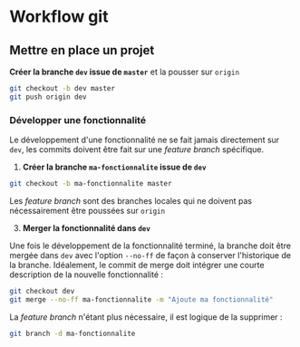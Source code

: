 # Workflow git

## Mettre en place un projet

__Créer la branche `dev` issue de `master`__ et la pousser sur `origin`

```bash
git checkout -b dev master
git push origin dev
```

### Développer une fonctionnalité

Le développement d'une fonctionnalité ne se fait jamais directement sur
`dev`, les commits doivent être fait sur une *feature branch* spécifique.

1. __Créer la branche `ma-fonctionnalite` issue de `dev`__

 ```bash
 git checkout -b ma-fonctionnalite master
 ```

 Les *feature branch* sont des branches locales qui ne doivent pas
 nécessairement être poussées sur `origin`

3. __Merger la fonctionnalité dans `dev`__

 Une fois le développement de la fonctionnalité terminé, la branche doit être
 mergée dans `dev` avec l'option `--no-ff` de façon à conserver l'historique
 de la branche. Idéalement, le commit de merge doit intégrer une courte
 description de la nouvelle fonctionnalité :

 ```bash
 git checkout dev
 git merge --no-ff ma-fonctionnalite -m "Ajoute ma fonctionnalité"
 ```

 La *feature branch* n'étant plus nécessaire, il est logique de la supprimer :

 ```bash
 git branch -d ma-fonctionnalite
 ```
